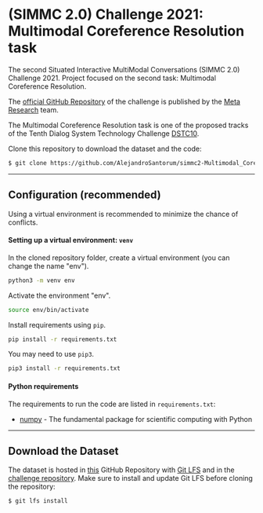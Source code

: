 # (SIMMC 2.0) Challenge 2021: Multimodal Coreference Resolution task
The second Situated Interactive MultiModal Conversations (SIMMC 2.0) Challenge 2021. Project focused on the second task: Multimodal Coreference Resolution.

The [official GitHub Repository](https://github.com/facebookresearch/simmc2) of the challenge is published by the [Meta Research](https://github.com/facebookresearch) team.

The Multimodal Coreference Resolution task is one of the proposed tracks of the Tenth Dialog System Technology Challenge [DSTC10](https://sites.google.com/dstc.community/dstc10/home).

Clone this repository to download the dataset and the code:
```bash
$ git clone https://github.com/AlejandroSantorum/simmc2-Multimodal_Coreference_Resolution.git
```

----------------------------------------------
## Configuration (recommended)

Using a virtual environment is recommended to minimize the chance of conflicts.

#### Setting up a virtual environment: `venv`

In the cloned repository folder, create a virtual environment (you can change the name "env").
```bash
python3 -m venv env
```

Activate the environment "env".
```bash
source env/bin/activate
```

Install requirements using `pip`.
```bash
pip install -r requirements.txt
```
You may need to use `pip3`.
```bash
pip3 install -r requirements.txt
```

#### Python requirements
The requirements to run the code are listed in `requirements.txt`:
* [numpy](https://github.com/numpy/numpy) - The fundamental package for scientific computing with Python


----------------------------------------------
## Download the Dataset
The dataset is hosted in [this](https://github.com/AlejandroSantorum/simmc2-Multimodal_Coreference_Resolution) GitHub Repository with [Git LFS](https://git-lfs.github.com/) and in the [challenge repository](https://github.com/facebookresearch/simmc2/tree/main/data). Make sure to install and update Git LFS before cloning the repository:
```bash
$ git lfs install
```
